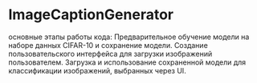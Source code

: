 # ImageCaptionGenerator
основные этапы работы кода:
Предварительное обучение модели на наборе данных CIFAR-10 и сохранение модели. 
Создание пользовательского интерфейса для загрузки изображений пользователем.
Загрузка и использование сохраненной модели для классификации изображений, выбранных через UI.

